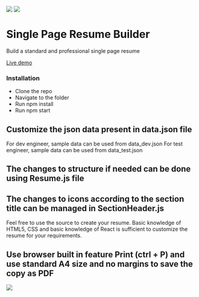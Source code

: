 [![](https://img.shields.io/github/forks/sadanandpai/single-page-resume-builder?style=for-the-badge)](#forks)
[![](https://img.shields.io/github/stars/sadanandpai/single-page-resume-builder?style=for-the-badge)](#stars)

# Single Page Resume Builder
Build a standard and professional single page resume

<a href="https://sadanandpai.github.io/single-page-resume-builder/build/">Live demo</a>

### Installation
- Clone the repo
- Navigate to the folder
- Run npm install
- Run npm start

## Customize the json data present in data.json file
For dev engineer, sample data can be used from data_dev.json
For test engineer, sample data can be used from data_test.json

## The changes to structure if needed can be done using Resume.js file
## The changes to icons according to the section title can be managed in SectionHeader.js

Feel free to use the source to create your resume.
Basic knowledge of HTML5, CSS and basic knowledge of React is sufficient to customize the resume for your requirements.

## Use browser built in feature Print (ctrl + P) and use standard A4 size and no margins to save the copy as PDF

![](https://visitor-badge.glitch.me/badge?page_id=single-page-resume-builder)
